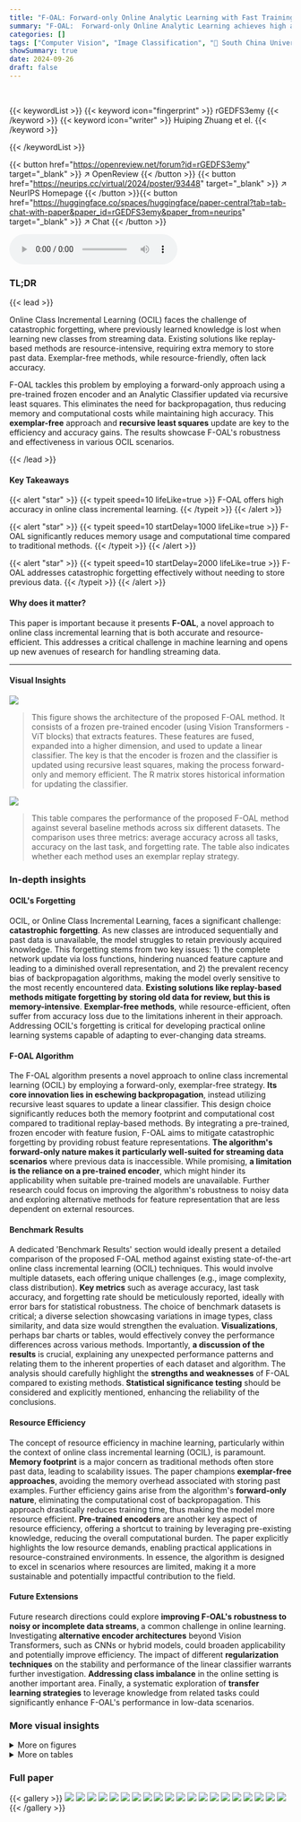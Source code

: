 ```yaml
---
title: "F-OAL: Forward-only Online Analytic Learning with Fast Training and Low Memory Footprint in Class Incremental Learning"
summary: "F-OAL:  Forward-only Online Analytic Learning achieves high accuracy and low memory usage in online class incremental learning by using a frozen encoder and recursive least squares to update a linear ..."
categories: []
tags: ["Computer Vision", "Image Classification", "🏢 South China University of Technology",]
showSummary: true
date: 2024-09-26
draft: false
---
```


<br>

{{< keywordList >}}
{{< keyword icon="fingerprint" >}} rGEDFS3emy {{< /keyword >}}
{{< keyword icon="writer" >}} Huiping Zhuang et el. {{< /keyword >}}
 
{{< /keywordList >}}

{{< button href="https://openreview.net/forum?id=rGEDFS3emy" target="_blank" >}}
↗ OpenReview
{{< /button >}}
{{< button href="https://neurips.cc/virtual/2024/poster/93448" target="_blank" >}}
↗ NeurIPS Homepage
{{< /button >}}{{< button href="https://huggingface.co/spaces/huggingface/paper-central?tab=tab-chat-with-paper&paper_id=rGEDFS3emy&paper_from=neurips" target="_blank" >}}
↗ Chat
{{< /button >}}



<audio controls>
    <source src="https://ai-paper-reviewer.com/rGEDFS3emy/podcast.wav" type="audio/wav">
    Your browser does not support the audio element.
</audio>


### TL;DR


{{< lead >}}

Online Class Incremental Learning (OCIL) faces the challenge of catastrophic forgetting, where previously learned knowledge is lost when learning new classes from streaming data. Existing solutions like replay-based methods are resource-intensive, requiring extra memory to store past data.  Exemplar-free methods, while resource-friendly, often lack accuracy. 



F-OAL tackles this problem by employing a forward-only approach using a pre-trained frozen encoder and an Analytic Classifier updated via recursive least squares. This eliminates the need for backpropagation, thus reducing memory and computational costs while maintaining high accuracy.  This **exemplar-free** approach and **recursive least squares** update are key to the efficiency and accuracy gains. The results showcase F-OAL's robustness and effectiveness in various OCIL scenarios.

{{< /lead >}}


#### Key Takeaways

{{< alert "star" >}}
{{< typeit speed=10 lifeLike=true >}} F-OAL offers high accuracy in online class incremental learning. {{< /typeit >}}
{{< /alert >}}

{{< alert "star" >}}
{{< typeit speed=10 startDelay=1000 lifeLike=true >}} F-OAL significantly reduces memory usage and computational time compared to traditional methods. {{< /typeit >}}
{{< /alert >}}

{{< alert "star" >}}
{{< typeit speed=10 startDelay=2000 lifeLike=true >}} F-OAL addresses catastrophic forgetting effectively without needing to store previous data. {{< /typeit >}}
{{< /alert >}}

#### Why does it matter?
This paper is important because it presents **F-OAL**, a novel approach to online class incremental learning that is both accurate and resource-efficient.  This addresses a critical challenge in machine learning and opens up new avenues of research for handling streaming data.

------
#### Visual Insights



![](https://ai-paper-reviewer.com/rGEDFS3emy/figures_2_1.jpg)

> This figure shows the architecture of the proposed F-OAL method.  It consists of a frozen pre-trained encoder (using Vision Transformers - ViT blocks) that extracts features. These features are fused, expanded into a higher dimension, and used to update a linear classifier. The key is that the encoder is frozen and the classifier is updated using recursive least squares, making the process forward-only and memory efficient. The R matrix stores historical information for updating the classifier.





![](https://ai-paper-reviewer.com/rGEDFS3emy/tables_3_1.jpg)

> This table compares the performance of the proposed F-OAL method against several baseline methods across six different datasets.  The comparison uses three metrics: average accuracy across all tasks, accuracy on the last task, and forgetting rate.  The table also indicates whether each method uses an exemplar replay strategy.





### In-depth insights


#### OCIL's Forgetting
OCIL, or Online Class Incremental Learning, faces a significant challenge: **catastrophic forgetting**.  As new classes are introduced sequentially and past data is unavailable, the model struggles to retain previously acquired knowledge. This forgetting stems from two key issues: 1) the complete network update via loss functions, hindering nuanced feature capture and leading to a diminished overall representation, and 2) the prevalent recency bias of backpropagation algorithms, making the model overly sensitive to the most recently encountered data.  **Existing solutions like replay-based methods mitigate forgetting by storing old data for review, but this is memory-intensive**.  **Exemplar-free methods**, while resource-efficient, often suffer from accuracy loss due to the limitations inherent in their approach. Addressing OCIL's forgetting is critical for developing practical online learning systems capable of adapting to ever-changing data streams.

#### F-OAL Algorithm
The F-OAL algorithm presents a novel approach to online class incremental learning (OCIL) by employing a forward-only, exemplar-free strategy.  **Its core innovation lies in eschewing backpropagation**, instead utilizing recursive least squares to update a linear classifier.  This design choice significantly reduces both the memory footprint and computational cost compared to traditional replay-based methods.  By integrating a pre-trained, frozen encoder with feature fusion, F-OAL aims to mitigate catastrophic forgetting by providing robust feature representations.  **The algorithm's forward-only nature makes it particularly well-suited for streaming data scenarios** where previous data is inaccessible.  While promising, **a limitation is the reliance on a pre-trained encoder**, which might hinder its applicability when suitable pre-trained models are unavailable.  Further research could focus on improving the algorithm's robustness to noisy data and exploring alternative methods for feature representation that are less dependent on external resources.

#### Benchmark Results
A dedicated 'Benchmark Results' section would ideally present a detailed comparison of the proposed F-OAL method against existing state-of-the-art online class incremental learning (OCIL) techniques.  This would involve multiple datasets, each offering unique challenges (e.g., image complexity, class distribution).  **Key metrics** such as average accuracy, last task accuracy, and forgetting rate should be meticulously reported, ideally with error bars for statistical robustness.  The choice of benchmark datasets is critical; a diverse selection showcasing variations in image types, class similarity, and data size would strengthen the evaluation. **Visualizations**, perhaps bar charts or tables, would effectively convey the performance differences across various methods.  Importantly, **a discussion of the results** is crucial, explaining any unexpected performance patterns and relating them to the inherent properties of each dataset and algorithm.  The analysis should carefully highlight the **strengths and weaknesses** of F-OAL compared to existing methods.  **Statistical significance testing** should be considered and explicitly mentioned, enhancing the reliability of the conclusions.

#### Resource Efficiency
The concept of resource efficiency in machine learning, particularly within the context of online class incremental learning (OCIL), is paramount.  **Memory footprint** is a major concern as traditional methods often store past data, leading to scalability issues. The paper champions **exemplar-free approaches**, avoiding the memory overhead associated with storing past examples.  Further efficiency gains arise from the algorithm's **forward-only nature**, eliminating the computational cost of backpropagation. This approach drastically reduces training time, thus making the model more resource efficient.  **Pre-trained encoders** are another key aspect of resource efficiency, offering a shortcut to training by leveraging pre-existing knowledge, reducing the overall computational burden.  The paper explicitly highlights the low resource demands, enabling practical applications in resource-constrained environments.  In essence, the algorithm is designed to excel in scenarios where resources are limited, making it a more sustainable and potentially impactful contribution to the field.

#### Future Extensions
Future research directions could explore **improving F-OAL's robustness to noisy or incomplete data streams**, a common challenge in online learning.  Investigating **alternative encoder architectures** beyond Vision Transformers, such as CNNs or hybrid models, could broaden applicability and potentially improve efficiency.  The impact of different **regularization techniques** on the stability and performance of the linear classifier warrants further investigation.  **Addressing class imbalance** in the online setting is another important area.  Finally, a systematic exploration of **transfer learning strategies** to leverage knowledge from related tasks could significantly enhance F-OAL's performance in low-data scenarios.


### More visual insights

<details>
<summary>More on figures
</summary>


![](https://ai-paper-reviewer.com/rGEDFS3emy/figures_8_1.jpg)

> The figure is a bar chart showing the peak GPU memory usage (in GB) for various online class incremental learning (OCIL) methods on the CIFAR-100 dataset.  The chart compares F-OAL against several baseline methods, highlighting the significantly lower memory footprint of F-OAL due to its exemplar-free and gradient-free nature.  Replay-based methods (those with 5000 buffer size) are shown for comparison, illustrating their substantially higher memory consumption.


![](https://ai-paper-reviewer.com/rGEDFS3emy/figures_8_2.jpg)

> This figure visualizes the weights of a linear classifier trained using the proposed F-OAL method on the DTD dataset.  It compares the L2 norm of weights for the current task being learned against the L2 norm of weights for previously learned tasks (completed tasks).  The goal is to show that F-OAL mitigates the 'recency bias' problem; a common issue in incremental learning where the model overemphasizes recently seen data and forgets previously learned information.  The graph shows that in F-OAL, the weights of the current task are not significantly larger than those of previous tasks, indicating successful mitigation of recency bias.


![](https://ai-paper-reviewer.com/rGEDFS3emy/figures_15_1.jpg)

> This figure shows the impact of different projection sizes on the average accuracy of the model across six different datasets.  Higher projection sizes increase training time significantly due to the computational cost of the recursive update formula, but do not proportionally improve accuracy.  In fact, for smaller datasets, increasing the projection size can even slightly reduce accuracy.


</details>




<details>
<summary>More on tables
</summary>


![](https://ai-paper-reviewer.com/rGEDFS3emy/tables_6_1.jpg)
> This table compares the performance of the proposed F-OAL method against several baseline methods across six benchmark datasets for online class incremental learning. The table shows the average accuracy, last task accuracy, and forgetting rate for each method.  Replay-based and exemplar-free methods are distinguished, and the best results within each category, as well as overall best results, are highlighted.

![](https://ai-paper-reviewer.com/rGEDFS3emy/tables_8_1.jpg)
> This table compares the training time of various class incremental learning methods, including the proposed F-OAL, across six benchmark datasets (CIFAR-100, CORe50, FGVCAircraft, DTD, Tiny-ImageNet, and Country211).  Training time includes feature extraction.  The table highlights the efficiency of F-OAL in terms of training speed by comparing it to other exemplar-free and replay-based methods. Replay-based methods use a memory buffer of 5000 samples, whereas F-OAL is exemplar-free, meaning it does not store previous samples.  The fastest training times for each dataset are highlighted in bold.

![](https://ai-paper-reviewer.com/rGEDFS3emy/tables_9_1.jpg)
> This ablation study table shows the impact of Feature Fusion and Smooth Projection on the F-OAL model's accuracy across six datasets.  It demonstrates that both modules contribute positively to the model's performance, especially on fine-grained datasets.

![](https://ai-paper-reviewer.com/rGEDFS3emy/tables_15_1.jpg)
> This table compares the average accuracy results on the CIFAR-100 dataset using two different classifier updating methods: Analytic Classifier (AC) and Fully Connected Classifier (FCC).  The results demonstrate the superior performance of the AC method compared to the FCC method, highlighting the effectiveness of the proposed analytic classifier approach in achieving higher accuracy.

![](https://ai-paper-reviewer.com/rGEDFS3emy/tables_15_2.jpg)
> This table presents the average accuracy results obtained using different regularization terms (γ) across six datasets. The results demonstrate the robustness of the model's performance when using a regularization term of 1.  Variations in accuracy are observed across different datasets and regularization terms, showcasing the impact of this hyperparameter on model performance.

</details>




### Full paper

{{< gallery >}}
<img src="https://ai-paper-reviewer.com/rGEDFS3emy/1.png" class="grid-w50 md:grid-w33 xl:grid-w25" />
<img src="https://ai-paper-reviewer.com/rGEDFS3emy/2.png" class="grid-w50 md:grid-w33 xl:grid-w25" />
<img src="https://ai-paper-reviewer.com/rGEDFS3emy/3.png" class="grid-w50 md:grid-w33 xl:grid-w25" />
<img src="https://ai-paper-reviewer.com/rGEDFS3emy/4.png" class="grid-w50 md:grid-w33 xl:grid-w25" />
<img src="https://ai-paper-reviewer.com/rGEDFS3emy/5.png" class="grid-w50 md:grid-w33 xl:grid-w25" />
<img src="https://ai-paper-reviewer.com/rGEDFS3emy/6.png" class="grid-w50 md:grid-w33 xl:grid-w25" />
<img src="https://ai-paper-reviewer.com/rGEDFS3emy/7.png" class="grid-w50 md:grid-w33 xl:grid-w25" />
<img src="https://ai-paper-reviewer.com/rGEDFS3emy/8.png" class="grid-w50 md:grid-w33 xl:grid-w25" />
<img src="https://ai-paper-reviewer.com/rGEDFS3emy/9.png" class="grid-w50 md:grid-w33 xl:grid-w25" />
<img src="https://ai-paper-reviewer.com/rGEDFS3emy/10.png" class="grid-w50 md:grid-w33 xl:grid-w25" />
<img src="https://ai-paper-reviewer.com/rGEDFS3emy/11.png" class="grid-w50 md:grid-w33 xl:grid-w25" />
<img src="https://ai-paper-reviewer.com/rGEDFS3emy/12.png" class="grid-w50 md:grid-w33 xl:grid-w25" />
<img src="https://ai-paper-reviewer.com/rGEDFS3emy/13.png" class="grid-w50 md:grid-w33 xl:grid-w25" />
<img src="https://ai-paper-reviewer.com/rGEDFS3emy/14.png" class="grid-w50 md:grid-w33 xl:grid-w25" />
<img src="https://ai-paper-reviewer.com/rGEDFS3emy/15.png" class="grid-w50 md:grid-w33 xl:grid-w25" />
<img src="https://ai-paper-reviewer.com/rGEDFS3emy/16.png" class="grid-w50 md:grid-w33 xl:grid-w25" />
<img src="https://ai-paper-reviewer.com/rGEDFS3emy/17.png" class="grid-w50 md:grid-w33 xl:grid-w25" />
<img src="https://ai-paper-reviewer.com/rGEDFS3emy/18.png" class="grid-w50 md:grid-w33 xl:grid-w25" />
<img src="https://ai-paper-reviewer.com/rGEDFS3emy/19.png" class="grid-w50 md:grid-w33 xl:grid-w25" />
<img src="https://ai-paper-reviewer.com/rGEDFS3emy/20.png" class="grid-w50 md:grid-w33 xl:grid-w25" />
{{< /gallery >}}